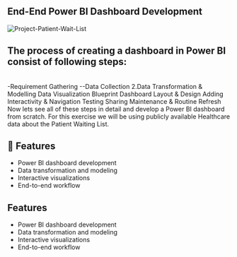 ##                    End-End Power BI Dashboard Development
![Project-Patient-Wait-List](https://github.com/user-attachments/assets/f1678a63-11dd-44dd-92e3-f3714d0fe41f)
##  The process of creating a dashboard in Power BI consist of following steps:  
   <br>-Requirement Gathering
--Data Collection
2.Data Transformation & Modelling
Data Visualization Blueprint
Dashboard Layout & Design
Adding Interactivity & Navigation
Testing
Sharing
Maintenance & Routine Refresh
Now lets see all of these steps in detail and develop a Power BI dashboard from scratch. For this exercise we will be using publicly available Healthcare data about the Patient Waiting List.
## 🚀 Features
- Power BI dashboard development  
- Data transformation and modeling  
- Interactive visualizations  
- End-to-end workflow  
## Features
- Power BI dashboard development
- Data transformation and modeling
- Interactive visualizations
- End-to-end workflow
